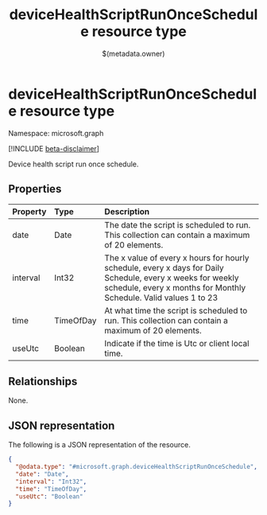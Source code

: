 ﻿---
title: "deviceHealthScriptRunOnceSchedule resource type"
description: "Device health script run once schedule."
localization_priority: Normal
author: "$(metadata.owner)"
ms.prod: ""
doc_type: "resourcePageType"
---

# deviceHealthScriptRunOnceSchedule resource type

Namespace: microsoft.graph

[!INCLUDE [beta-disclaimer](../../includes/beta-disclaimer.md)]

Device health script run once schedule.

## Properties

| Property | Type      | Description                                                                                                                                                                     |
| :------- | :-------- | :------------------------------------------------------------------------------------------------------------------------------------------------------------------------------ |
| date     | Date      | The date the script is scheduled to run. This collection can contain a maximum of 20 elements.                                                                                  |
| interval | Int32     | The x value of every x hours for hourly schedule, every x days for Daily Schedule, every x weeks for weekly schedule, every x months for Monthly Schedule. Valid values 1 to 23 |
| time     | TimeOfDay | At what time the script is scheduled to run. This collection can contain a maximum of 20 elements.                                                                              |
| useUtc   | Boolean   | Indicate if the time is Utc or client local time.                                                                                                                               |

## Relationships

None.

## JSON representation

The following is a JSON representation of the resource.

<!-- {
  "blockType": "resource",
  "@odata.type": "microsoft.graph.deviceHealthScriptRunOnceSchedule",
}
-->

```json
{
  "@odata.type": "#microsoft.graph.deviceHealthScriptRunOnceSchedule",
  "date": "Date",
  "interval": "Int32",
  "time": "TimeOfDay",
  "useUtc": "Boolean"
}
```